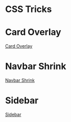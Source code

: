 # CSS Tricks

 <div>
 <h1>Card Overlay</h1>
 <a href="https://richard-martins.github.io/CSS-Tricks/Card%20Overlay/">Card Overlay</a>
 </div>

 <div>
 <h1>Navbar Shrink</h1>
 <a href="https://richard-martins.github.io/CSS-Tricks/Navbar%20Shrink/">Navbar Shrink</a>
 </div>
 <div>

 <h1>Sidebar</h1>
 <a href="https://richard-martins.github.io/CSS-Tricks/Sidebar/">Sidebar</a>
 </div>
